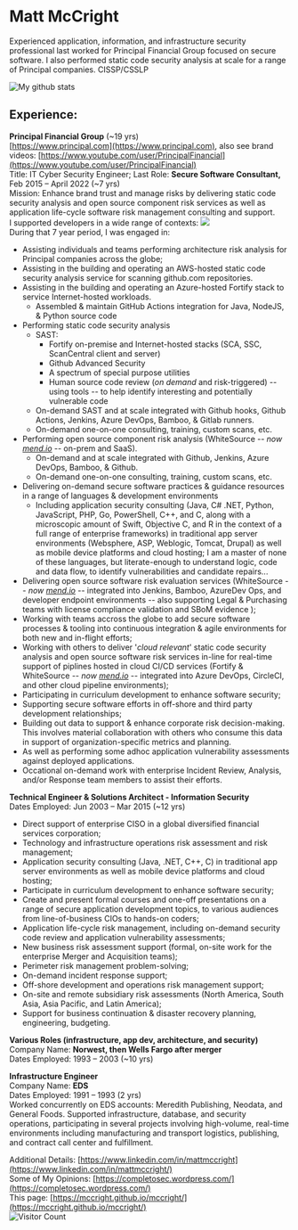 # Matt McCright  
Experienced application, information, and infrastructure security professional last worked for Principal Financial Group focused on secure software. I also performed static code security analysis at scale for a range of Principal companies.  CISSP/CSSLP  

![My github stats](https://github-readme-stats.vercel.app/api?username=mccright)  

## Experience:  
**Principal Financial Group** (~19 yrs)  
[https://www.principal.com](https://www.principal.com), also see brand videos: [https://www.youtube.com/user/PrincipalFinancial](https://www.youtube.com/user/PrincipalFinancial)  
Title: IT Cyber Security Engineer; Last Role: **Secure Software Consultant,** Feb 2015 – April 2022  (~7 yrs)  
Mission: Enhance brand trust and manage risks by delivering static code security analysis and open source component risk services as well as application life-cycle software risk management consulting and support.  
I supported developers in a wide range of contexts:  <a href="https://skillicons.dev"><img src="https://skillicons.dev/icons?i=github,git,azure,aws,java,python,powershell,php,cs,dotnet,c,cpp,go,r,nodejs,javascript,typescript,swift,linux,gitlab,vscode,idea,visualstudio,jenkins" /></a>  
During that 7 year period, I was engaged in:  
* Assisting individuals and teams performing architecture risk analysis for Principal companies across the globe;  
* Assisting in the building and operating an AWS-hosted static code security analysis service for scanning github.com repositories.  
* Assisting in the building and operating an Azure-hosted Fortify stack to service Internet-hosted workloads.  
  - Assembled & maintain GitHub Actions integration for Java, NodeJS, & Python source code  
* Performing static code security analysis  
    * SAST:  
        * Fortify on-premise and Internet-hosted stacks (SCA, SSC, ScanCentral client and server)  
        * Github Advanced Security  
        * A spectrum of special purpose utilities  
        * Human source code review (*on demand* and risk-triggered) -- using tools -- to help identify interesting and potentially vulnerable code  
    * On-demand SAST and at scale integrated with Github hooks, Github Actions, Jenkins, Azure DevOps, Bamboo, & Gitlab runners.  
    * On-demand one-on-one consulting, training, custom scans, etc.  
* Performing open source component risk analysis (WhiteSource -- *now [mend.io](https://www.mend.io/)* -- on-prem and SaaS).  
    * On-demand and at scale integrated with Github, Jenkins, Azure DevOps, Bamboo, & Github.  
    * On-demand one-on-one consulting, training, custom scans, etc.  
* Delivering on-demand secure software practices & guidance resources in a range of languages & development environments  
    * Including application security consulting (Java, C# .NET, Python, JavaScript, PHP, Go, PowerShell, C++, and C, along with a microscopic amount of Swift, Objective C, and R in the context of a full range of enterprise frameworks) in traditional app server environments (Websphere, ASP, Weblogic, Tomcat, Drupal) as well as mobile device platforms and cloud hosting; I am a master of none of these languages, but literate-enough to understand logic, code and data flow, to identify vulnerabilities and candidate repairs...  
* Delivering open source software risk evaluation services (WhiteSource -- *now [mend.io](https://www.mend.io/)* -- integrated into Jenkins, Bamboo, AzureDev Ops, and developer endpoint environments -- also supporting Legal & Purchasing teams with license compliance validation and SBoM evidence );  
* Working with teams accross the globe to add secure software processes & tooling into continuous integration & agile environments for both new and in-flight efforts;  
* Working with others to deliver '*cloud relevant*' static code security analysis and open source software risk services in-line for real-time support of piplines hosted in cloud CI/CD services (Fortify & WhiteSource -- *now [mend.io](https://www.mend.io/)* -- integrated into Azure DevOps, CircleCI, and other cloud pipeline environments);  
* Participating in curriculum development to enhance software security;  
* Supporting secure software efforts in off-shore and third party development relationships;  
* Building out data to support & enhance corporate risk decision-making.  This involves material collaboration with others who consume this data in support of organization-specific metrics and planning.  
* As well as performing some adhoc application vulnerability assessments against deployed applications.  
* Occational on-demand work with enterprise Incident Review, Analysis, and/or Response team members to assist their efforts.  


**Technical Engineer & Solutions Architect - Information Security**  
Dates Employed: Jun 2003 – Mar 2015  (~12 yrs)  
* Direct support of enterprise CISO in a global diversified financial services corporation;  
* Technology and infrastructure operations risk assessment and risk management;  
* Application security consulting (Java, .NET, C++, C) in traditional app server environments as well as mobile device platforms and cloud hosting;  
* Participate in curriculum development to enhance software security;  
* Create and present formal courses and one-off presentations on a range of secure application development topics, to various audiences from line-of-business CIOs to hands-on coders;  
* Application life-cycle risk management, including on-demand security code review and application vulnerability assessments;  
* New business risk assessment support (formal, on-site work for the enterprise Merger and Acquisition teams);  
* Perimeter risk management problem-solving;  
* On-demand incident response support;  
* Off-shore development and operations risk management support;  
* On-site and remote subsidiary risk assessments (North America, South Asia, Asia Pacific, and Latin America);  
* Support for business continuation & disaster recovery planning, engineering, budgeting.  

**Various Roles (infrastructure, app dev, architecture, and security)**  
Company Name: **Norwest, then Wells Fargo after merger**  
Dates Employed: 1993 – 2003  (~10 yrs)  

**Infrastructure Engineer**  
Company Name: **EDS**  
Dates Employed: 1991 – 1993  (2 yrs)  
Worked concurrently on EDS accounts: Meredith Publishing, Neodata, and General Foods. Supported infrastructure, database, and security operations, participating in several projects involving high-volume, real-time environments including manufacturing and transport logistics, publishing, and contract call center and fulfillment.  

Additional Details: [https://www.linkedin.com/in/mattmccright](https://www.linkedin.com/in/mattmccright/)  
Some of My Opinions: [https://completosec.wordpress.com/](https://completosec.wordpress.com/)  
This page: [https://mccright.github.io/mccright/](https://mccright.github.io/mccright/)  
![Visitor Count](https://komarev.com/ghpvc/?username=mccright&label=Profile%20views&color=0e75b6&style=flat)  
